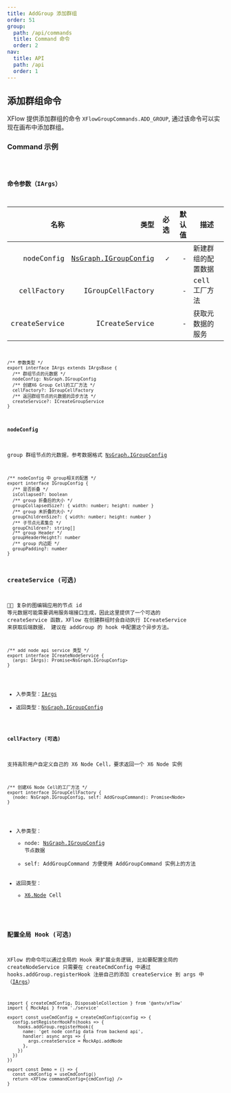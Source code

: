 ```yaml
---
title: AddGroup 添加群组
order: 51
group:
  path: /api/commands
  title: Command 命令
  order: 2
nav:
  title: API
  path: /api
  order: 1
---
```


## 添加群组命令

XFlow 提供添加群组的命令 `XFlowGroupCommands.ADD_GROUP`, 通过该命令可以实现在画布中添加群组。

### Command 示例

<code src="./basic/index.tsx" classname="add-group-demo" />

### 命令参数（IArgs）

|          名称 |                                                类型 | 必选 | 默认值 | 描述               |
| ------------: | --------------------------------------------------: | ---: | -----: | ------------------ |
|    nodeConfig | [NsGraph.IGroupConfig](/api/interface#igroupconfig) |    ✓ |      - | 新建群组的配置数据 |
|   cellFactory |                                   IGroupCellFactory |      |      - | cell 工厂方法      |
| createService |                                      ICreateService |      |      - | 获取元数据的服务   |

```tsx | pure
/** 参数类型 */
export interface IArgs extends IArgsBase {
  /** 群组节点的元数据 */
  nodeConfig: NsGraph.IGroupConfig
  /** 创建X6 Group Cell的工厂方法 */
  cellFactory?: IGroupCellFactory
  /** 返回群组节点的元数据的异步方法 */
  createService?: ICreateGroupService
}
```

#### nodeConfig

group 群组节点的元数据，参考数据格式 [NsGraph.IGroupConfig](/api/interface#igroupconfig)

```tsx | pure
/** nodeConfig 中 group相关的配置 */
export interface IGroupConfig {
  /** 是否折叠 */
  isCollapsed?: boolean
  /** group 折叠后的大小 */
  groupCollapsedSize?: { width: number; height: number }
  /** group 未折叠的大小 */
  groupChildrenSize?: { width: number; height: number }
  /** 子节点元素集合 */
  groupChildren?: string[]
  /** group Header */
  groupHeaderHeight?: number
  /** group 内边距 */
  groupPadding?: number
}
```

### createService (可选)

 复杂的图编辑应用的节点 id 等元数据可能需要调用服务端接口生成，因此这里提供了一个可选的 createService 函数，XFlow 在创建群组时会自动执行 ICreateService 来获取后端数据， 建议在 addGroup 的 hook 中配置这个异步方法。

```tsx | pure
/** add node api service 类型 */
export interface ICreateNodeService {
  (args: IArgs): Promise<NsGraph.IGroupConfig>
}
```

- 入参类型：[IArgs](#命令参数iargs)
- 返回类型：[NsGraph.IGroupConfig](/api/interface#igroupconfig)

#### cellFactory (可选)

支持高阶用户自定义自己的 X6 Node Cell，要求返回一个 X6 Node 实例

```tsx | pure
/** 创建X6 Node Cell的工厂方法 */
export interface IGroupCellFactory {
  (node: NsGraph.IGroupConfig, self: AddGroupCommand): Promise<Node>
}
```

- 入参类型：
  - node: [NsGraph.IGroupConfig](/api/interface#igroupconfig) 节点数据
  - self: AddGroupCommand 方便使用 AddGroupCommand 实例上的方法
- 返回类型：
  - [X6.Node](/api/interface#igroupconfig) Cell

### 配置全局 Hook (可选)

XFlow 的命令可以通过全局的 Hook 来扩展业务逻辑, 比如要配置全局的 createNodeService 只需要在 createCmdConfig 中通过 hooks.addGroup.registerHook 注册自己的添加 createService 到 args 中（[IArgs](#命令参数iargs)）

```tsx | pure
import { createCmdConfig, DisposableCollection } from '@antv/xflow'
import { MockApi } from './service'

export const useCmdConfig = createCmdConfig(config => {
  config.setRegisterHookFn(hooks => {
    hooks.addGroup.registerHook({
      name: 'get node config data from backend api',
      handler: async args => {
        args.createService = MockApi.addNode
      },
    })
  })
})

export const Demo = () => {
  const cmdConfig = useCmdConfig()
  return <XFlow commandConfig={cmdConfig} />
}
```
